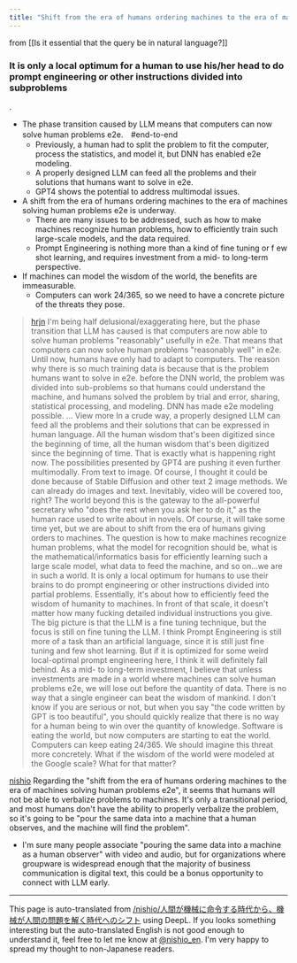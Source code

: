 ```yaml
---
title: "Shift from the era of humans ordering machines to the era of machines solving human problems"
---
```


from  [[Is it essential that the query be in natural language?]]
### It is only a local optimum for a human to use his/her head to do prompt engineering or other instructions divided into subproblems
.
- The phase transition caused by LLM means that computers can now solve human problems e2e.　#end-to-end
    - Previously, a human had to split the problem to fit the computer, process the statistics, and model it, but DNN has enabled e2e modeling.
    - A properly designed LLM can feed all the problems and their solutions that humans want to solve in e2e.
    - GPT4 shows the potential to address multimodal issues.
- A shift from the era of humans ordering machines to the era of machines solving human problems e2e is underway.
    - There are many issues to be addressed, such as how to make machines recognize human problems, how to efficiently train such large-scale models, and the data required.
    - Prompt Engineering is nothing more than a kind of fine tuning or f ew shot learning, and requires investment from a mid- to long-term perspective.
- If machines can model the wisdom of the world, the benefits are immeasurable.
    - Computers can work 24/365, so we need to have a concrete picture of the threats they pose.
> [hrjn](https://twitter.com/hrjn/status/1636418867089272832) I'm being half delusional/exaggerating here, but the phase transition that LLM has caused is that computers are now able to solve human problems "reasonably" usefully in e2e. That means that computers can now solve human problems "reasonably well" in e2e. Until now, humans have only had to adapt to computers.
>  The reason why there is so much training data is because that is the problem humans want to solve in e2e.
> before the DNN world, the problem was divided into sub-problems so that humans could understand the machine, and humans solved the problem by trial and error, sharing, statistical processing, and modeling. DNN has made e2e modeling possible. ... View more
>  In a crude way, a properly designed LLM can feed all the problems and their solutions that can be expressed in human language. All the human wisdom that's been digitized since the beginning of time, all the human wisdom that's been digitized since the beginning of time.
>  That is exactly what is happening right now.
>  The possibilities presented by GPT4 are pushing it even further multimodally. From text to image. Of course, I thought it could be done because of Stable Diffusion and other text 2 image methods.
>  We can already do images and text. Inevitably, video will be covered too, right?
>  The world beyond this is the gateway to the all-powerful secretary who "does the rest when you ask her to do it," as the human race used to write about in novels.
>  Of course, it will take some time yet, but we are about to shift from the era of humans giving orders to machines.
>  The question is how to make machines recognize human problems, what the model for recognition should be, what is the mathematical/informatics basis for efficiently learning such a large scale model, what data to feed the machine, and so on...we are in such a world.
>  It is only a local optimum for humans to use their brains to do prompt engineering or other instructions divided into partial problems.
>  Essentially, it's about how to efficiently feed the wisdom of humanity to machines. In front of that scale, it doesn't matter how many fucking detailed individual instructions you give.
>  The big picture is that the LLM is a fine tuning technique, but the focus is still on fine tuning the LLM.
>  I think Prompt Engineering is still more of a task than an artificial language, since it is still just fine tuning and few shot learning.
>  But if it is optimized for some weird local-optimal prompt engineering here, I think it will definitely fall behind.
>  As a mid- to long-term investment, I believe that unless investments are made in a world where machines can solve human problems e2e, we will lose out before the quantity of data.
>  There is no way that a single engineer can beat the wisdom of mankind. I don't know if you are serious or not, but when you say "the code written by GPT is too beautiful", you should quickly realize that there is no way for a human being to win over the quantity of knowledge.
>  Software is eating the world, but now computers are starting to eat the world.
>  Computers can keep eating 24/365. We should imagine this threat more concretely.
>  What if the wisdom of the world were modeled at the Google scale? What for that matter?

[nishio](https://twitter.com/nishio/status/1637022954893770754?s=20) Regarding the "shift from the era of humans ordering machines to the era of machines solving human problems e2e", it seems that humans will not be able to verbalize problems to machines. It's only a transitional period, and most humans don't have the ability to properly verbalize the problem, so it's going to be "pour the same data into a machine that a human observes, and the machine will find the problem".
- I'm sure many people associate "pouring the same data into a machine as a human observer" with video and audio, but for organizations where groupware is widespread enough that the majority of business communication is digital text, this could be a bonus opportunity to connect with LLM early.


---
This page is auto-translated from [/nishio/人間が機械に命令する時代から、機械が人間の問題を解く時代へのシフト](https://scrapbox.io/nishio/人間が機械に命令する時代から、機械が人間の問題を解く時代へのシフト) using DeepL. If you looks something interesting but the auto-translated English is not good enough to understand it, feel free to let me know at [@nishio_en](https://twitter.com/nishio_en). I'm very happy to spread my thought to non-Japanese readers.
